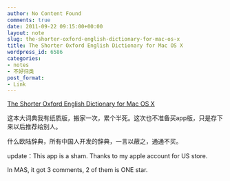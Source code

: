```yaml
---
author: No Content Found
comments: true
date: 2011-09-22 09:15:00+00:00
layout: note
slug: the-shorter-oxford-english-dictionary-for-mac-os-x
title: The Shorter Oxford English Dictionary for Mac OS X
wordpress_id: 6586
categories:
- notes
- 不好归类
post_format:
- Link
---
```


[The Shorter Oxford English Dictionary for Mac OS X](http://www.wordwebsoftware.com/mac/SOED.html)

这本大词典我有纸质版，搬家一次，累个半死。这次也不准备买app版，只是存下来以后推荐给别人。





什么欧陆辞典，所有中国人开发的辞典，一言以蔽之，通通不买。





update：This app is a sham. Thanks to my apple account for US store.





In MAS, it got 3 comments, 2 of them is ONE star.
